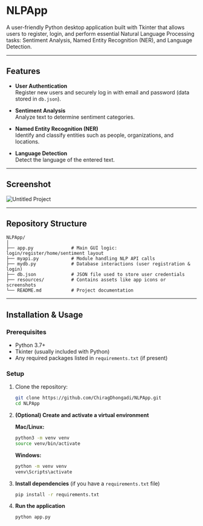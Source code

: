 # NLPApp

A user-friendly Python desktop application built with Tkinter that allows users to register, login, and perform essential Natural Language Processing tasks: Sentiment Analysis, Named Entity Recognition (NER), and Language Detection.

---

##  Features

- **User Authentication**  
  Register new users and securely log in with email and password (data stored in `db.json`).

- **Sentiment Analysis**  
  Analyze text to determine sentiment categories.

- **Named Entity Recognition (NER)**  
  Identify and classify entities such as people, organizations, and locations.

- **Language Detection**  
  Detect the language of the entered text.

---

##  Screenshot

![Untitled Project](https://github.com/user-attachments/assets/3723d66e-6a0b-4248-bfc2-e0f6b0531f1c)


---

##  Repository Structure

```
NLPApp/
│
├── app.py              # Main GUI logic: login/register/home/sentiment layout
├── myapi.py            # Module handling NLP API calls
├── mydb.py             # Database interactions (user registration & login)
├── db.json             # JSON file used to store user credentials
├── resources/          # Contains assets like app icons or screenshots
└── README.md           # Project documentation
```

---

##  Installation & Usage

### Prerequisites

- Python 3.7+
- Tkinter (usually included with Python)
- Any required packages listed in `requirements.txt` (if present)

### Setup

1. Clone the repository:
   ```bash
   git clone https://github.com/ChiragDhongadi/NLPApp.git
   cd NLPApp
   ```

2. **(Optional) Create and activate a virtual environment**

   **Mac/Linux:**
   ```bash
   python3 -m venv venv
   source venv/bin/activate
   ```

   **Windows:**
   ```bash
   python -m venv venv
   venv\Scripts\activate
   ```

3. **Install dependencies** (if you have a `requirements.txt` file)
   ```bash
   pip install -r requirements.txt
   ```

4. **Run the application**
   ```bash
   python app.py
   ```
